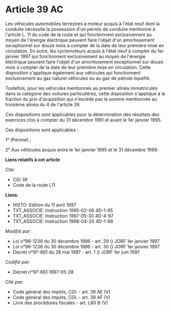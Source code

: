 # Article 39 AC

Les véhicules automobiles terrestres à moteur acquis à l'état neuf dont la conduite nécessite la possession d'un permis de
conduire mentionné à l'article L. 11 du code de la route et qui fonctionnent exclusivement au moyen de l'énergie électrique
peuvent faire l'objet d'un amortissement exceptionnel sur douze mois à compter de la date de leur première mise en
circulation. En outre, les cyclomoteurs acquis à l'état neuf à compter du 1er janvier 1997 qui fonctionnent exclusivement au
moyen de l'énergie électrique peuvent faire l'objet d'un amortissement exceptionnel sur douze mois à compter de la date de
leur première mise en circulation. Cette disposition s'applique également aux véhicules qui fonctionnent exclusivement au gaz
naturel véhicules ou au gaz de pétrole liquéfié.

Toutefois, pour les véhicules mentionnés au premier alinéa immatriculés dans la catégorie des voitures particulières, cette
disposition s'applique à la fraction du prix d'acquisition qui n'excède pas la somme mentionnée au troisième alinéa du 4 de
l'article 39.

Ces dispositions sont applicables pour la détermination des résultats des exercices clos à compter du 31 décembre 1991 et
avant le 1er janvier 1995.

Ces dispositions sont applicables :

1° (Périmé) ;

2° Aux véhicules acquis entre le 1er janvier 1995 et le 31 décembre 1999.

**Liens relatifs à cet article**

_Cite_:

  - CGI 39
  - Code de la route L11

**Liens**:

  - HISTO: Edition du 11 avril 1997
  - TXT_ASSOCIE: Instruction 1995-02-06 4D-1-95
  - TXT_ASSOCIE: Instruction 1997-05-30 4D-4-97
  - TXT_ASSOCIE: Instruction 1998-04-20 4D-1-98

_Modifié par_:

  - Loi n°96-1236 du 30 décembre 1996 - art. 29 () JORF 1er janvier 1997
  - Loi n°96-1236 du 30 décembre 1996 - art. 30 () JORF 1er janvier 1997
  - Décret n°97-661 du 28 mai 1997 - art. 1 () JORF 1er juin 1997

_Codifié par_:

  - Décret n°97-661 1997-05-28

_Cité par_:

  - Code général des impôts, CGI. - art. 39 AE (V)
  - Code général des impôts, CGI. - art. 39 AF (V)
  - Livre des procédures fiscales - art. L80 B (V)
